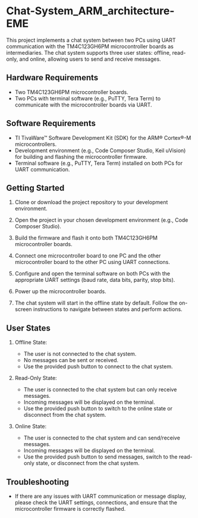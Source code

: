 # Chat-System_ARM_architecture-EME

This project implements a chat system between two PCs using UART communication with the TM4C123GH6PM microcontroller boards as intermediaries. The chat system supports three user states: offline, read-only, and online, allowing users to send and receive messages.

## Hardware Requirements

- Two TM4C123GH6PM microcontroller boards.
- Two PCs with terminal software (e.g., PuTTY, Tera Term) to communicate with the microcontroller boards via UART.

## Software Requirements

- TI TivaWare™ Software Development Kit (SDK) for the ARM® Cortex®-M microcontrollers.
- Development environment (e.g., Code Composer Studio, Keil uVision) for building and flashing the microcontroller firmware.
- Terminal software (e.g., PuTTY, Tera Term) installed on both PCs for UART communication.

## Getting Started

1. Clone or download the project repository to your development environment.

2. Open the project in your chosen development environment (e.g., Code Composer Studio).

3. Build the firmware and flash it onto both TM4C123GH6PM microcontroller boards.

4. Connect one microcontroller board to one PC and the other microcontroller board to the other PC using UART connections.

5. Configure and open the terminal software on both PCs with the appropriate UART settings (baud rate, data bits, parity, stop bits).

6. Power up the microcontroller boards.

7. The chat system will start in the offline state by default. Follow the on-screen instructions to navigate between states and perform actions.

## User States

1. Offline State:
   - The user is not connected to the chat system.
   - No messages can be sent or received.
   - Use the provided push button to connect to the chat system.

2. Read-Only State:
   - The user is connected to the chat system but can only receive messages.
   - Incoming messages will be displayed on the terminal.
   - Use the provided push button to switch to the online state or disconnect from the chat system.

3. Online State:
   - The user is connected to the chat system and can send/receive messages.
   - Incoming messages will be displayed on the terminal.
   - Use the provided push button to send messages, switch to the read-only state, or disconnect from the chat system.

## Troubleshooting

- If there are any issues with UART communication or message display, please check the UART settings, connections, and ensure that the microcontroller firmware is correctly flashed.

